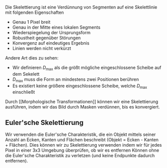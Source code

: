 Die Skelettierung ist eine Verdünnung von Segmenten auf eine Skelettlinie mit folgenden Eigenschaften
- Genau 1 Pixel breit
- Genau in der Mitte eines lokalen Segments
- Wiederspiegelung der Ursprungsform
- Robustheit gegenüber Störungen
- Konvergenz auf eindeutiges Ergebnis
- Linien werden nicht verkürzt

Andere Art dies zu sehen:
- Wir definieren $D_{\max}$ als die größt mögliche eingeschlossene Scheibe auf dem Sekelett
- $D_{\max}$ muss die Form an mindestens zwei Positionen berühren
- Es existiert keine größere eingeschlossene Scheibe, welche $D_{\max}$ einschließt

Durch [[Morphologische Transformationen]] können wir eine Skelettierung ausführen, indem wir das Bild durch Masken verdünnen, bis es konvergiert.

## Euler'sche Skelettierung
Wir verwenden die Euler'sche Charakteristik, die ein Objekt mittels seiner Anzahl an Ecken, Kanten und Flächen beschreibt (Objekt = Ecken - Kanten + Flächen).
Dies können wir zu Skelettierung verwenden indem wir für jedes Pixel in einer 3x3 Umgebung überprüfen, ob wir es entfernen Können ohne die Euler'sche Charakteristik zu verletzen (und keine Endpunkte dadurch entfernen).